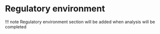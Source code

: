 # Regulatory environment

!!! note
    Regulatory environment section will be added when analysis will be completed